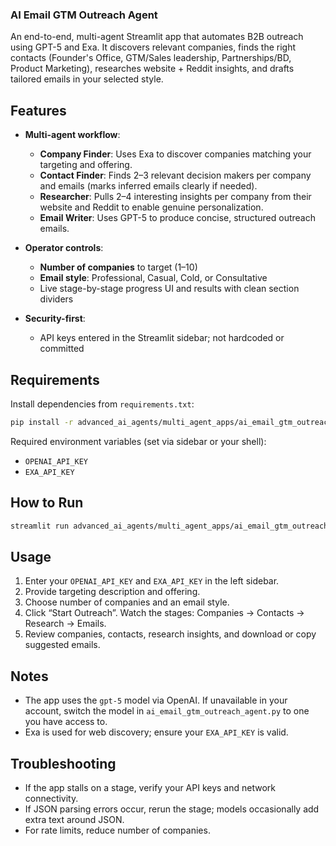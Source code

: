 ### AI Email GTM Outreach Agent

An end-to-end, multi-agent Streamlit app that automates B2B outreach using GPT-5 and Exa. It discovers relevant companies, finds the right contacts (Founder's Office, GTM/Sales leadership, Partnerships/BD, Product Marketing), researches website + Reddit insights, and drafts tailored emails in your selected style.

## Features

- **Multi-agent workflow**:
  - **Company Finder**: Uses Exa to discover companies matching your targeting and offering.
  - **Contact Finder**: Finds 2–3 relevant decision makers per company and emails (marks inferred emails clearly if needed).
  - **Researcher**: Pulls 2–4 interesting insights per company from their website and Reddit to enable genuine personalization.
  - **Email Writer**: Uses GPT-5 to produce concise, structured outreach emails.

- **Operator controls**:
  - **Number of companies** to target (1–10)
  - **Email style**: Professional, Casual, Cold, or Consultative
  - Live stage-by-stage progress UI and results with clean section dividers

- **Security-first**:
  - API keys entered in the Streamlit sidebar; not hardcoded or committed

## Requirements

Install dependencies from `requirements.txt`:

```bash
pip install -r advanced_ai_agents/multi_agent_apps/ai_email_gtm_outreach_agent/requirements.txt
```

Required environment variables (set via sidebar or your shell):

- `OPENAI_API_KEY`
- `EXA_API_KEY`

## How to Run

```bash
streamlit run advanced_ai_agents/multi_agent_apps/ai_email_gtm_outreach_agent/ai_email_gtm_outreach_agent.py
```

## Usage

1. Enter your `OPENAI_API_KEY` and `EXA_API_KEY` in the left sidebar.
2. Provide targeting description and offering.
3. Choose number of companies and an email style.
4. Click “Start Outreach”. Watch the stages: Companies → Contacts → Research → Emails.
5. Review companies, contacts, research insights, and download or copy suggested emails.

## Notes

- The app uses the `gpt-5` model via OpenAI. If unavailable in your account, switch the model in `ai_email_gtm_outreach_agent.py` to one you have access to.
- Exa is used for web discovery; ensure your `EXA_API_KEY` is valid.

## Troubleshooting

- If the app stalls on a stage, verify your API keys and network connectivity.
- If JSON parsing errors occur, rerun the stage; models occasionally add extra text around JSON.
- For rate limits, reduce number of companies.


